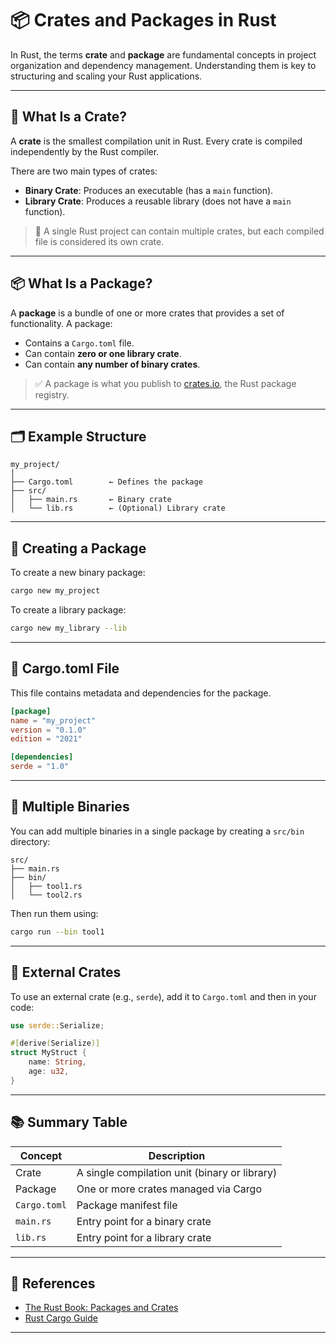 # 📦 Crates and Packages in Rust

In Rust, the terms **crate** and **package** are fundamental concepts in project organization and dependency management. Understanding them is key to structuring and scaling your Rust applications.

---

## 🧱 What Is a Crate?

A **crate** is the smallest compilation unit in Rust. Every crate is compiled independently by the Rust compiler.

There are two main types of crates:

- **Binary Crate**: Produces an executable (has a `main` function).
- **Library Crate**: Produces a reusable library (does not have a `main` function).

> 📝 A single Rust project can contain multiple crates, but each compiled file is considered its own crate.

---

## 📦 What Is a Package?

A **package** is a bundle of one or more crates that provides a set of functionality. A package:

- Contains a `Cargo.toml` file.
- Can contain **zero or one library crate**.
- Can contain **any number of binary crates**.

> ✅ A package is what you publish to [crates.io](https://crates.io), the Rust package registry.

---

## 🗂️ Example Structure

```text
my_project/
│
├── Cargo.toml        ← Defines the package
├── src/
│   ├── main.rs       ← Binary crate
│   └── lib.rs        ← (Optional) Library crate
````

---

## 🧪 Creating a Package

To create a new binary package:

```bash
cargo new my_project
```

To create a library package:

```bash
cargo new my_library --lib
```

---

## 🔧 Cargo.toml File

This file contains metadata and dependencies for the package.

```toml
[package]
name = "my_project"
version = "0.1.0"
edition = "2021"

[dependencies]
serde = "1.0"
```

---

## 📁 Multiple Binaries

You can add multiple binaries in a single package by creating a `src/bin` directory:

```text
src/
├── main.rs
├── bin/
│   ├── tool1.rs
│   └── tool2.rs
```

Then run them using:

```bash
cargo run --bin tool1
```

---

## 🔗 External Crates

To use an external crate (e.g., `serde`), add it to `Cargo.toml` and then in your code:

```rust
use serde::Serialize;

#[derive(Serialize)]
struct MyStruct {
    name: String,
    age: u32,
}
```

---

## 📚 Summary Table

| Concept      | Description                                   |
| ------------ | --------------------------------------------- |
| Crate        | A single compilation unit (binary or library) |
| Package      | One or more crates managed via Cargo          |
| `Cargo.toml` | Package manifest file                         |
| `main.rs`    | Entry point for a binary crate                |
| `lib.rs`     | Entry point for a library crate               |

---

## 📖 References

* [The Rust Book: Packages and Crates](https://doc.rust-lang.org/book/ch07-01-packages-and-crates.html)
* [Rust Cargo Guide](https://doc.rust-lang.org/cargo/)

---
